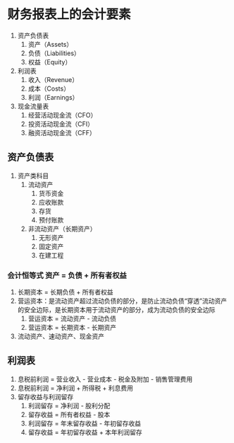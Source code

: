 # 财务报表上的会计要素

1. 资产负债表
   1. 资产（Assets）
   2. 负债（Liabilities）
   3. 权益（Equity）
2. 利润表
   1. 收入（Revenue）
   2. 成本（Costs）
   3. 利润（Earnings）
3. 现金流量表
   1. 经营活动现金流（CFO）
   2. 投资活动现金流（CFI）
   3. 融资活动现金流（CFF）

## 资产负债表

1. 资产类科目
   1. 流动资产
      1. 货币资金
      2. 应收账款
      3. 存货
      4. 预付账款
   2. 非流动资产（长期资产）
      1. 无形资产
      2. 固定资产
      3. 在建工程

### 会计恒等式 资产 = 负债 + 所有者权益

1. 长期资本 = 长期负债 + 所有者权益
2. 营运资本：是流动资产超过流动负债的部分，是防止流动负债“穿透”流动资产的安全边际，是长期资本用于流动资产的部分，成为流动负债的安全边际
   1. 营运资本 = 流动资产 - 流动负债
   2. 营运资本 = 长期资本 - 长期资产
3. 流动资产、速动资产、现金资产

## 利润表

1. 息税前利润 = 营业收入 - 营业成本 - 税金及附加 - 销售管理费用
2. 息税前利润 = 净利润 + 所得税 + 利息费用
3. 留存收益与利润留存
   1. 利润留存 = 净利润 - 股利分配
   2. 留存收益 = 所有者权益 - 股本
   3. 利润留存 = 年末留存收益 - 年初留存收益
   4. 留存收益 = 年初留存收益 + 本年利润留存

